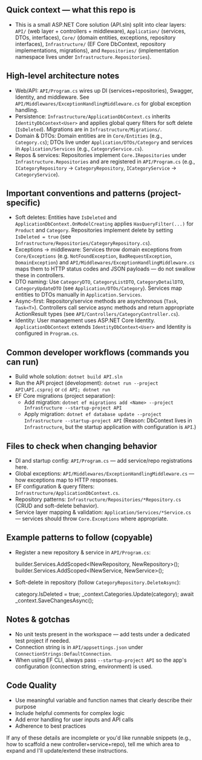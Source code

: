 ## Quick context — what this repo is

- This is a small ASP.NET Core solution (API.sln) split into clear layers: `API/` (web layer + controllers + middleware), `Application/` (services, DTOs, interfaces), `Core/` (domain entities, exceptions, repository interfaces), `Infrastructure/` (EF Core DbContext, repository implementations, migrations), and `Repositories/` (implementation namespace lives under `Infrastructure.Repositories`).

## High-level architecture notes

- Web/API: `API/Program.cs` wires up DI (services+repositories), Swagger, Identity, and middleware. See `API/Middlewares/ExceptionHandlingMiddleware.cs` for global exception handling.
- Persistence: `Infrastructure/ApplicationDbContext.cs` inherits `IdentityDbContext<User>` and applies global query filters for soft delete (`IsDeleted`). Migrations are in `Infrastructure/Migrations/`.
- Domain & DTOs: Domain entities are in `Core/Entities` (e.g., `Category.cs`); DTOs live under `Application/DTOs/Category` and services in `Application/Services` (e.g., `CategoryService.cs`).
- Repos & services: Repositories implement `Core.IRepositories` under `Infrastructure.Repositories` and are registered in `API/Program.cs` (e.g., `ICategoryRepository` -> `CategoryRepository`, `ICategoryService` -> `CategoryService`).

## Important conventions and patterns (project-specific)

- Soft deletes: Entities have `IsDeleted` and `ApplicationDbContext.OnModelCreating` applies `HasQueryFilter(...)` for `Product` and `Category`. Repositories implement delete by setting `IsDeleted = true` (see `Infrastructure/Repositories/CategoryRepository.cs`).
- Exceptions -> middleware: Services throw domain exceptions from `Core/Exceptions` (e.g. `NotFoundException`, `BadRequestException`, `DomainException`) and `API/Middlewares/ExceptionHandlingMiddleware.cs` maps them to HTTP status codes and JSON payloads — do not swallow these in controllers.
- DTO naming: Use `CategoryDTO`, `CategoryListDTO`, `CategoryDetailDTO`, `CategoryUpdateDTO` (see `Application/DTOs/Category`). Services map entities to DTOs manually in `Application.Services`.
- Async-first: Repository/service methods are asynchronous (`Task`, `Task<T>`). Controllers call service async methods and return appropriate ActionResult types (see `API/Controllers/CategoryController.cs`).
- Identity: User management uses ASP.NET Core Identity. `ApplicationDbContext` extends `IdentityDbContext<User>` and Identity is configured in `Program.cs`.

## Common developer workflows (commands you can run)

- Build whole solution: `dotnet build API.sln`
- Run the API project (development): `dotnet run --project API\API.csproj` or `cd API; dotnet run`
- EF Core migrations (project separation):
  - Add migration: `dotnet ef migrations add <Name> --project Infrastructure --startup-project API`
  - Apply migration: `dotnet ef database update --project Infrastructure --startup-project API`
    (Reason: DbContext lives in `Infrastructure`, but the startup application with configuration is `API`.)

## Files to check when changing behavior

- DI and startup config: `API/Program.cs` — add service/repo registrations here.
- Global exceptions: `API/Middlewares/ExceptionHandlingMiddleware.cs` — how exceptions map to HTTP responses.
- EF configuration & query filters: `Infrastructure/ApplicationDbContext.cs`.
- Repository patterns: `Infrastructure/Repositories/*Repository.cs` (CRUD and soft-delete behavior).
- Service layer mapping & validation: `Application/Services/*Service.cs` — services should throw `Core.Exceptions` where appropriate.

## Example patterns to follow (copyable)

- Register a new repository & service in `API/Program.cs`:

  builder.Services.AddScoped<INewRepository, NewRepository>();
  builder.Services.AddScoped<INewService, NewService>();

- Soft-delete in repository (follow `CategoryRepository.DeleteAsync`):

  category.IsDeleted = true;
  \_context.Categories.Update(category);
  await \_context.SaveChangesAsync();

## Notes & gotchas

- No unit tests present in the workspace — add tests under a dedicated test project if needed.
- Connection string is in `API/appsettings.json` under `ConnectionStrings:DefaultConnection`.
- When using EF CLI, always pass `--startup-project API` so the app's configuration (connection string, environment) is used.

## Code Quality

- Use meaningful variable and function names that clearly describe their purpose
- Include helpful comments for complex logic
- Add error handling for user inputs and API calls
- Adherence to best practices

If any of these details are incomplete or you'd like runnable snippets (e.g., how to scaffold a new controller+service+repo), tell me which area to expand and I'll update/extend these instructions.
